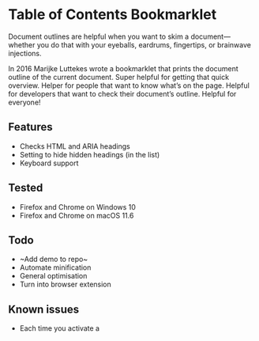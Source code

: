 # Table of Contents Bookmarklet

Document outlines are helpful when you want to skim a document—whether you do that with your eyeballs, eardrums, fingertips, or brainwave injections.

In 2016 Marijke Luttekes wrote a bookmarklet that prints the document outline of the current document. Super helpful for getting that quick overview. Helper for people that want to know what’s on the page. Helpful for developers that want to check their document’s outline. Helpful for everyone!

## Features

- Checks HTML and ARIA headings
- Setting to hide hidden headings (in the list)
- Keyboard support

## Tested

- Firefox and Chrome on Windows 10
- Firefox and Chrome on macOS 11.6

## Todo

- ~Add demo to repo~
- Automate minification
- General optimisation
- Turn into browser extension

## Known issues

- Each time you activate a <style> element is added

## Related Links

- [Original by Marijke Luttekes](https://codepen.io/MHLut/pen/ZOaEVX)
- [Blog by Marijke Luttekes](https://marijkeluttekes.dev/blog/articles/2022/02/17/table-of-contents-bookmarklet-v1/)
- [This bookmarklet on CodePen](https://codepen.io/Moiety/pen/ZEavOam/6c51f19801eee63aa1d750ac0165336f)
- [Visibility check code](https://codepen.io/Moiety/pen/GROyGJP/0c74425c342f617575cc3d592d46d7b4?editors=1011); with thanks to Anne-Greeth and Marijn
